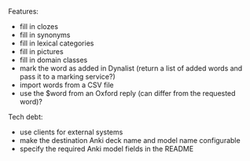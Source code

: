 Features:
* fill in clozes
* fill in synonyms
* fill in lexical categories
* fill in pictures
* fill in domain classes
* mark the word as added in Dynalist (return a list of added words and pass it to a marking service?)
* import words from a CSV file
* use the $word from an Oxford reply (can differ from the requested word)?

Tech debt:
* use clients for external systems
* make the destination Anki deck name and model name configurable
* specify the required Anki model fields in the README
